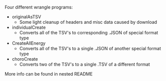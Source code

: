 Four different wrangle programs:

* originalAsTSV
  * Some light cleanup of headers and misc data caused by download
* individualCreate
  * Converts all of the TSV's to corresponding .JSON of special format type
* CreateAllEnergy
  * Converts all of the TSV's to a single .JSON of another special format type
* choroCreate
  * Converts two of the TSV's to a single .TSV of a different format

More info can be found in nested README
